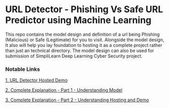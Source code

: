 # URL Detector - Phishing Vs Safe URL Predictor using Machine Learning

This repo contains the model design and definition of a url being Phishing (Malicious) or Safe (Legitimate) for you to visit. Alongside the model design, It also will help you lay foundation to hosting it as a complete project rather than just an technical directory. The model design can also be used for submission of SimpliLearn Deep Learning Cyber Security project.

### Notable Links

[1. URL Detector Hosted Demo](https://urldetector.deta.dev/)

[2. Complete Explanation - Part 1 - Understanding Model]()

[3. Complete Explanation - Part 2 - Understanding Hosting and Demo]()






<!-- ## Project Task: Week 1
#### Exploratory Data Analysis:

- Each sample has 32 features ranging from -1,0,1. Explore the data using histogram, heatmaps. 

- Determine the number of samples present in the data, unique elements in all the features. 

- Check if there is any null value in any features. 

**Correlation of features and feature selection:**

Next, we have to find if there are any correlated features present in the data. Remove the feature which might be correlated with some threshold.

Top 5 Most correlated features to target feature ->

- having_Sub_Domain              0.298323

- web_traffic                    0.346103

- Prefix_Suffix                  0.348606

- URL_of_Anchor                  0.692935

- SSLfinal_State                 0.714741


Top 5 Least correlated features to target feature ->

- Iframe                        -0.003394

- Favicon                       -0.000280

- popUpWidnow                    0.000086

- RightClick                     0.012653

- Submitting_to_email            0.018249

After removal of useless and less coordinating features, the final features are:

['having_IPhaving_IP_Address', 'URLURL_Length', 'Shortining_Service','having_At_Symbol', 'double_slash_redirecting', 'Prefix_Suffix', 'having_Sub_Domain', 'SSLfinal_State','Domain_registeration_length', 'Favicon', 'HTTPS_token', 'Request_URL', 'URL_of_Anchor',
'Links_in_tags', 'SFH', 'Submitting_to_email', 'Abnormal_URL','age_of_domain', 'DNSRecord', 'web_traffic', 'Google_Index','Statistical_report', 'Result']


## Hosting

Our next step is to do hosting on a free cloud service.

Since this is a small project which does not require any large memory dependencies, we can use any cloud service out there.

So, I am choosing [Deta]() as this provides free lifetime service.

#### Initial Steps

1. our first goal is to make sure you have deta installed on your local system. To do so, just follow any one the following instructions based on your operating system.

1.1 Installing deta on Windows
    - Open your windows powershell with admin
    - Enter the command without quotes - "iwr https://get.deta.dev/cli.ps1 -useb | iex"

1.2 Installing deta on Linux
    - Open your Terminal
    - Enter the command without quotes - "curl -fsSL https://get.deta.dev/cli.sh | sh"
    - If you get error saying no package curl, then run this command - "sudo apt-get install curl" and then repeat the previous step again.

1.3 Installing deta on Mac
    - Open your Terminal
    - Enter the command without quotes - "curl -fsSL https://get.deta.dev/cli.sh | sh"

After this, we need to login to deta using the following command:
    deta login

this will open up a web browser page where you should login and it will redirect you back to your command/terminal saying you have been logged in successfully. -->